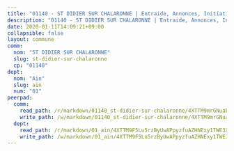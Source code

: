 ```yaml
---
title: "01140 - ST DIDIER SUR CHALARONNE | Entraide, Annonces, Initiatives"
description: "01140 - ST DIDIER SUR CHALARONNE | Entraide, Annonces, Initiatives"
date: 2020-01-11T14:09:21+09:00
collapsible: false
layout: commune
comm:
  nom: "ST DIDIER SUR CHALARONNE"
  slug: st-didier-sur-chalaronne
  cp: "01140"
dept:
  nom: "Ain"
  slug: ain
  num: "01"
peerpad:
  comm:
    read_path: /r/markdown/01140_st-didier-sur-chalaronne/4XTTM9mrGNuab59oSTeFWx6mb4FSHhq5hDKVyGckziyF1rRWW
    write_path: /w/markdown/01140_st-didier-sur-chalaronne/4XTTM9mrGNuab59oSTeFWx6mb4FSHhq5hDKVyGckziyF1rRWW-K3TgUN5GUJbBENUmHSYGDHDVKmS3rLe2p1Mczfa4kej2qQKKnKhbjnkqqyJUBxEuYfb9kLLLCPAQafmEWWnStz6RY91dUNEg6rk4Lqh8YqpswLQjoQexejJoiudPyEDrmbmN7EgE
  dept:
    read_path: /r/markdown/01_ain/4XTTM9F5Lu5rzByUwAPpyzfuAZHNExy1TWE3X3wiTrPFfiAJr
    write_path: /w/markdown/01_ain/4XTTM9F5Lu5rzByUwAPpyzfuAZHNExy1TWE3X3wiTrPFfiAJr-K3TgUnxzeFoJA4CB58vXNvKXURJneTNZHUsypAQGicGiZu7AS2sPbjspGpj7s3MmMv58YhkLaSUMQMHaiKAfoMv6wF36Urxbqqh8MmnXpnKkbVhnAishABEkMRAiyAt8GGJ1Jer2
---
```


